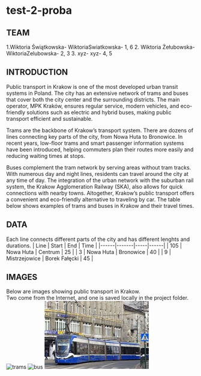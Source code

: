 # test-2-proba
## TEAM
1.Wiktoria Świątkowska- WiktoriaSwiatkowska- 1, 6
2. Wiktoria Żełubowska- WiktoriaZelubowska- 2, 3
3. xyz- xyz- 4, 5
## INTRODUCTION
Public transport in Krakow is one of the most developed urban transit systems in Poland. The city has an extensive network of trams and buses that cover both the city center and the surrounding districts. The main operator, MPK Kraków, ensures regular service, modern vehicles, and eco-friendly solutions such as electric and hybrid buses, making public transport efficient and sustainable.

Trams are the backbone of Krakow’s transport system. There are dozens of lines connecting key parts of the city, from Nowa Huta to Bronowice. In recent years, low-floor trams and smart passenger information systems have been introduced, helping commuters plan their routes more easily and reducing waiting times at stops.

Buses complement the tram network by serving areas without tram tracks. With numerous day and night lines, residents can travel around the city at any time of day. The integration of the urban network with the suburban rail system, the Krakow Agglomeration Railway (SKA), also allows for quick connections with nearby towns. Altogether, Krakow’s public transport offers a convenient and eco-friendly alternative to traveling by car.
The table below shows examples of trams and buses in Krakow and their travel times.
## DATA
Each line connects different parts of the city and has different lenghts and durations.
| Line | Start | End | Time |
|------|-------|-----|------|
| 105  | Nowa Huta | Centrum | 25 |
| 3    | Nowa Huta | Bronowice | 40 |
| 9    | Mistrzejowice | Borek Fałęcki | 45 |

## IMAGES
Below are images showing public transport in Krakow.  
Two come from the Internet, and one is saved locally in the project folder.
![trams](https://thumbs.dreamstime.com/b/stary-krakow-tramwaj-18245291.jpg)
![bus](https://www.transport-publiczny.pl/img/20221005130444Autobusnaliniinr128.jpg)
![tram1](IMG/trams.jpg)
